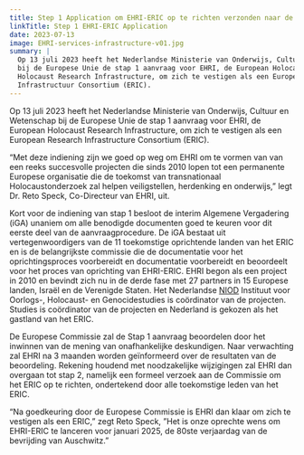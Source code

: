 ```yaml
---
title: Step 1 Application om EHRI-ERIC op te richten verzonden naar de EU
linkTitle: Step 1 EHRI-ERIC Application
date: 2023-07-13
image: EHRI-services-infrastructure-v01.jpg
summary: |
  Op 13 juli 2023 heeft het Nederlandse Ministerie van Onderwijs, Cultuur en Wetenschap
  bij de Europese Unie de stap 1 aanvraag voor EHRI, de European Holocaust 
  Holocaust Research Infrastructure, om zich te vestigen als een European Research 
  Infrastructuur Consortium (ERIC). 
---
```


Op 13 juli 2023 heeft het Nederlandse Ministerie van Onderwijs, Cultuur en Wetenschap 
bij de Europese Unie de stap 1 aanvraag voor EHRI, de European Holocaust 
Research Infrastructure, om zich te vestigen als een European Research Infrastructure Consortium (ERIC).

“Met deze indiening zijn we goed op weg om EHRI om te vormen van 
van een reeks succesvolle projecten die sinds 2010 lopen tot een permanente 
Europese organisatie die de toekomst van transnationaal Holocaustonderzoek zal helpen veiligstellen, 
herdenking en onderwijs,” legt Dr. Reto Speck, Co-Directeur van EHRI, uit.

Kort voor de indiening van stap 1 besloot de interim Algemene Vergadering (iGA) 
unaniem om alle benodigde documenten goed te keuren voor dit eerste deel van de 
aanvraagprocedure. De iGA bestaat uit vertegenwoordigers van de 11 toekomstige 
oprichtende landen van het ERIC en is de belangrijkste commissie die de documentatie voor het oprichtingsproces voorbereidt en 
documentatie voorbereidt en beoordeelt voor het proces van oprichting van EHRI-ERIC. EHRI begon als een 
project in 2010 en bevindt zich nu in de derde fase met 27 partners in 15 Europese landen, 
Israël en de Verenigde Staten. Het Nederlandse [NIOD](https://niod.nl) Instituut voor Oorlogs-, Holocaust- en Genocidestudies is coördinator van de projecten. 
Studies is coördinator van de projecten en Nederland is gekozen als het 
gastland van het ERIC.

De Europese Commissie zal de Stap 1 aanvraag beoordelen door het inwinnen van de mening van 
onafhankelijke deskundigen. Naar verwachting zal EHRI na 3 maanden worden geïnformeerd over de 
resultaten van de beoordeling. Rekening houdend met noodzakelijke wijzigingen zal EHRI dan 
overgaan tot stap 2, namelijk een formeel verzoek aan de Commissie om het ERIC op te richten, 
ondertekend door alle toekomstige leden van het ERIC.

“Na goedkeuring door de Europese Commissie is EHRI dan klaar om zich te vestigen als 
een ERIC,” zegt Reto Speck, ”Het is onze oprechte wens om EHRI-ERIC te lanceren voor januari 2025, de 
80ste verjaardag van de bevrijding van Auschwitz.”
